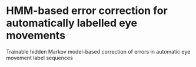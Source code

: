 # HMM-based error correction for automatically labelled eye movements
Trainable hidden Markov model-based correction of errors in automatic eye movement label sequences
